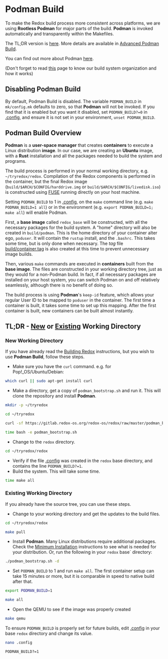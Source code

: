 # Podman Build

To make the Redox build process more consistent across platforms, we are using **Rootless Podman** for major parts of the build. **Podman** is invoked automatically and transparently within the Makefiles.

The TL;DR version is [here](#tldr---new-or-existing-working-directory). More details are available in [Advanced Podman Build](./ch08-02-advanced-podman-build.md).

You can find out more about Podman [here](https://docs.podman.io/en/latest/Introduction.html).

(Don't forget to read [this](./ch08-06-build-system-reference.md) page to know our build system organization and how it works)

## Disabling Podman Build

By default, Podman Build is disabled. The variable `PODMAN_BUILD` in `mk/config.mk` defaults to zero, so that **Podman** will not be invoked. If you find that it is enabled but you want it disabled, set `PODMAN_BUILD?=0` in [.config](./ch02-07-configuration-settings.md#config), and ensure it is not set in your environment, `unset PODMAN_BUILD`.

## Podman Build Overview

**Podman** is a **user-space manager** that creates **containers** to execute a Linux distribution **image**. In our case, we are creating an **Ubuntu** image, with a **Rust** installation and all the packages needed to build the system and programs.

The build process is performed in your normal working directory, e.g. `~/tryredox/redox`. Compilation of the Redox components is performed in the container, but the final Redox image (`build/$ARCH/$CONFIG/harddrive.img` or `build/$ARCH/$CONFIG/livedisk.iso`) is constructed using [FUSE](https://github.com/libfuse/libfuse) running directly on your host machine.

Setting `PODMAN_BUILD` to 1 in [.config](./ch02-07-configuration-settings.md#config), on the `make` command line (e.g. `make PODMAN_BUILD=1 all`) or in the environment (e.g. `export PODMAN_BUILD=1; make all`) will enable Podman.

First, a **base image** called `redox_base` will be constructed, with all the necessary packages for the build system. A "home" directory will also be created in `build/podman`. This is the home directory of your container alter ego, `poduser`. It will contain the `rustup` install, and the `.bashrc`. This takes some time, but is only done when necessary. The *tag* file [build/container.tag](./ch08-02-advanced-podman-build.md#buildcontainertag) is also created at this time to prevent unnecessary image builds.

Then, various `make` commands are executed in **containers** built from the **base image**. The files are constructed in your working directory tree, just as they would for a non-Podman build. In fact, if all necessary packages are installed on your host system, you can switch Podman on and off relatively seamlessly, although there is no benefit of doing so.

The build process is using **Podman**'s `keep-id` feature, which allows your regular User ID to be mapped to `poduser` in the container. The first time a container is built, it takes some time to set up this mapping. After the first container is built, new containers can be built almost instantly.

## TL;DR - [New](#new-working-directory) or [Existing](#existing-working-directory) Working Directory

### New Working Directory 

If you have already read the [Building Redox](./ch02-05-building-redox.md) instructions, but you wish to use **Podman Build**, follow these steps.

- Make sure you have the `curl` command. e.g. for Pop!_OS/Ubuntu/Debian:

```sh
which curl || sudo apt-get install curl 
```

- Make a directory, get a copy of `podman_bootstrap.sh` and run it. This will clone the repository and install **Podman**.

```sh
mkdir -p ~/tryredox
```

```sh
cd ~/tryredox
```

```sh
curl -sf https://gitlab.redox-os.org/redox-os/redox/raw/master/podman_bootstrap.sh -o podman_bootstrap.sh
```

```sh
time bash -e podman_bootstrap.sh
```

- Change to the `redox` directory.

```sh
cd ~/tryredox/redox
```

- Verify if the file [.config](./ch02-07-configuration-settings.md#config) was created in the `redox` base directory, and contains the line `PODMAN_BUILD?=1`.
- Build the system. This will take some time.

```sh
time make all
```

### Existing Working Directory

If you already have the source tree, you can use these steps.

- Change to your working directory and get the updates to the build files.

```sh
cd ~/tryredox/redox
```

```sh
make pull
```

- Install **Podman**. Many Linux distributions require additional packages. Check the [Minimum Installation](./ch08-02-advanced-podman-build.md#minimum-installation) instructions to see what is needed for your distribution. Or, run the following in your `redox` base` directory:

```sh
./podman_bootstrap.sh -d
```

- Set `PODMAN_BUILD` to 1 and run `make all`. The first container setup can take 15 minutes or more, but it is comparable in speed to native build after that.

```sh
export PODMAN_BUILD=1
```

```sh
make all
```

- Open the QEMU to see if the image was properly created

```sh
make qemu
```

To ensure `PODMAN_BUILD` is properly set for future builds, edit [.config](./ch02-07-configuration-settings.md#config) in your base `redox` directory and change its value.

```sh
nano .config
```

```
PODMAN_BUILD?=1
```

